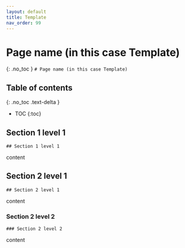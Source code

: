 ```yaml
---
layout: default
title: Template
nav_order: 99
---
```


# Page name (in this case Template)
{: .no_toc }
`# Page name (in this case Template)`


## Table of contents
{: .no_toc .text-delta }
- TOC
{:toc}

## Section 1 level 1
`## Section 1 level 1`

content

## Section 2 level 1
`## Section 2 level 1`

content

### Section 2 level 2
`### Section 2 level 2`

content

